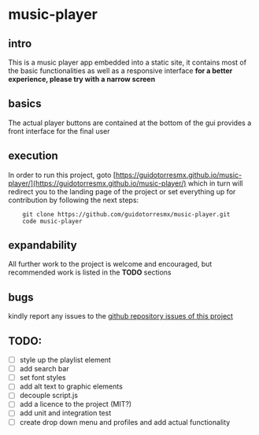 # music-player
## intro
This is a music player app embedded into a static site, it contains most of the basic functionalities as well as a responsive interface
__for a better experience, please try with a narrow screen__

## basics
The actual player buttons are contained at the bottom of the gui provides a front interface for the final user


## execution
In order to run this project, goto [https://guidotorresmx.github.io/music-player/](https://guidotorresmx.github.io/music-player/) which in turn will redirect you to the landing page of the project or set everything up for contribution by following the next steps:

```
    git clone https://github.com/guidotorresmx/music-player.git
    code music-player
```


## expandability
All further work to the project is welcome and encouraged, but recommended work is listed in the __TODO__ sections

## bugs
kindly report any issues to the [github repository issues of this project](https://github.com/guidotorresmx/music-player)

## TODO:
- [ ] style up the playlist element 
- [ ] add search bar
- [ ] set font styles
- [ ] add alt text to graphic elements
- [ ] decouple script.js
- [ ] add a licence to the project (MIT?)
- [ ] add unit and integration test
- [ ] create drop down menu and profiles and add actual functionality